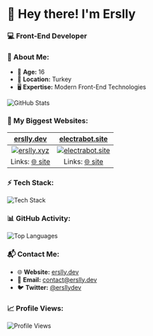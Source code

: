 # 👋 Hey there! I'm Erslly

### 💻 Front-End Developer

### 📌 About Me:
- 🎂 **Age:** 16  
- 📍 **Location:** Turkey  
- 🖥️ **Expertise:** Modern Front-End Technologies

![GitHub Stats](https://github-readme-stats.vercel.app/api?username=erslly&show_icons=true&theme=tokyonight)

### 🚀 My Biggest Websites:

| [erslly.dev](https://erslly.dev) | [electrabot.site](https://electrabot.site) |
|:-:|:-:|
| [![erslly.xyz](https://p.erslly.dev/Ekran%20g%C3%B6r%C3%BCnt%C3%BCs%C3%BC%202025-07-12%20004224.png)](https://erslly.dev) | [![electrabot.site](https://p.erslly.xyz/electra.png)](https://electrabot.site) |
| Links: [🌐 site](https://erslly.dev)   | Links: [🌐 site](https://electrabot.site)  |

### ⚡ Tech Stack:
![Tech Stack](https://skillicons.dev/icons?i=js,html,css,ts,react,nextjs,nodejs,express,tailwind,mongodb,git,github,pnpm,vscode,vercel,bootstrap)

### 📊 GitHub Activity:
![Top Languages](https://github-readme-stats.vercel.app/api/top-langs/?username=erslly&layout=compact&theme=tokyonight)

### 📬 Contact Me:
- 🌐 **Website:** [erslly.dev](https://erslly.dev)  
- 📧 **Email:** [contact@erslly.dev](mailto:contact@erslly.dev)  
- 🐦 **Twitter:** [@ersllydev](https://x.com/ersllydev)  

### 📈 Profile Views:
![Profile Views](https://count.getloli.com/get/@erslly?theme=rule34)

